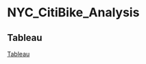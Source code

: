 # NYC_CitiBike_Analysis

## Tableau 

[Tableau](https://public.tableau.com/views/NYC_Citibike_Solved/Dashboard1?:language=en-US&publish=yes&:display_count=n&:origin=viz_share_link)
